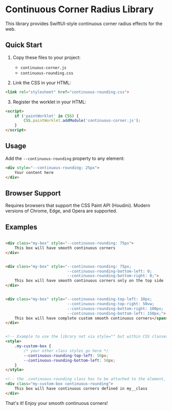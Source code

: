 # Continuous Corner Radius Library

This library provides SwiftUI-style continuous corner radius effects for the web.

## Quick Start

1. Copy these files to your project:
   - `continuous-corner.js`
   - `continuous-rounding.css`

2. Link the CSS in your HTML:
```html
<link rel="stylesheet" href="continuous-rounding.css">
```

3. Register the worklet in your HTML:
```html
<script>
    if ('paintWorklet' in CSS) {
        CSS.paintWorklet.addModule('continuous-corner.js');
    }
</script>
```

## Usage

Add the `--continuous-rounding` property to any element:

```html
<div style="--continuous-rounding: 25px">
    Your content here
</div>
```


## Browser Support

Requires browsers that support the CSS Paint API (Houdini).
Modern versions of Chrome, Edge, and Opera are supported.

## Examples

```html

<div class="my-box" style="--continuous-rounding: 75px">
    This box will have smooth continuous corners
</div>


<div class="my-box" style="--continuous-rounding: 75px;
                           --continuous-rounding-bottom-left: 0;
                           --continuous-rounding-bottom-right: 0;">
    This box will have smooth continuous corners only on the top side
</div>


<div class="my-box" style="--continuous-rounding-top-left: 10px;
                           --continuous-rounding-top-right: 50vw;
                           --continuous-rounding-bottom-right: 100px;
                           --continuous-rounding-bottom-left: 150px;">
    This box will have complete custom smooth continuous corners</span>
</div>


<!-- Example to use the library not via style="" but within CSS classes -->
<style>
    .my-custom-box {
        /* your other class styles go here */
        --continuous-rounding-top-left: 50px;
        --continuous-rounding-bottom-left: 50px;
    }
</style>

<!-- the .continuous-rounding class has to be attached to the element, too -->
<div class="my-custom-box continuous-rounding">
    This box will have continuous corners defined in my__class
</div>
```

That's it! Enjoy your smooth continuous corners!
